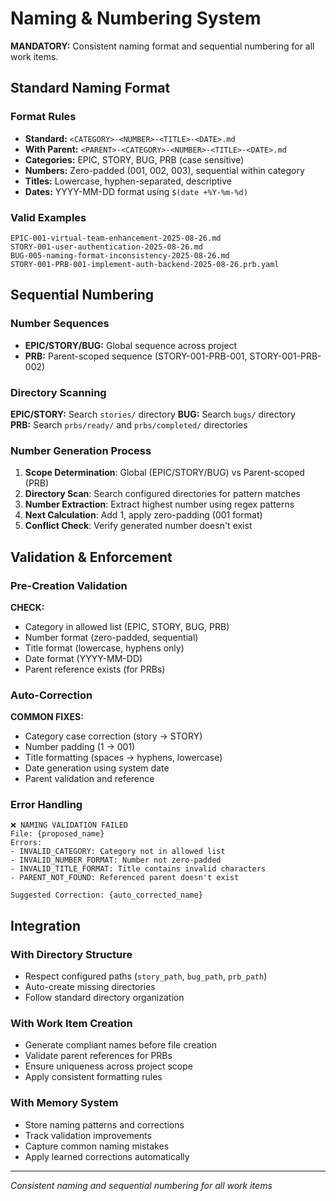 # Naming & Numbering System

**MANDATORY:** Consistent naming format and sequential numbering for all work items.

## Standard Naming Format

### Format Rules
- **Standard:** `<CATEGORY>-<NUMBER>-<TITLE>-<DATE>.md`
- **With Parent:** `<PARENT>-<CATEGORY>-<NUMBER>-<TITLE>-<DATE>.md`
- **Categories:** EPIC, STORY, BUG, PRB (case sensitive)
- **Numbers:** Zero-padded (001, 002, 003), sequential within category
- **Titles:** Lowercase, hyphen-separated, descriptive
- **Dates:** YYYY-MM-DD format using `$(date +%Y-%m-%d)`

### Valid Examples
```
EPIC-001-virtual-team-enhancement-2025-08-26.md
STORY-001-user-authentication-2025-08-26.md
BUG-005-naming-format-inconsistency-2025-08-26.md
STORY-001-PRB-001-implement-auth-backend-2025-08-26.prb.yaml
```

## Sequential Numbering

### Number Sequences
- **EPIC/STORY/BUG:** Global sequence across project
- **PRB:** Parent-scoped sequence (STORY-001-PRB-001, STORY-001-PRB-002)

### Directory Scanning
**EPIC/STORY:** Search `stories/` directory
**BUG:** Search `bugs/` directory  
**PRB:** Search `prbs/ready/` and `prbs/completed/` directories

### Number Generation Process
1. **Scope Determination**: Global (EPIC/STORY/BUG) vs Parent-scoped (PRB)
2. **Directory Scan**: Search configured directories for pattern matches
3. **Number Extraction**: Extract highest number using regex patterns
4. **Next Calculation**: Add 1, apply zero-padding (001 format)
5. **Conflict Check**: Verify generated number doesn't exist

## Validation & Enforcement

### Pre-Creation Validation
**CHECK:**
- Category in allowed list (EPIC, STORY, BUG, PRB)
- Number format (zero-padded, sequential)
- Title format (lowercase, hyphens only)
- Date format (YYYY-MM-DD)
- Parent reference exists (for PRBs)

### Auto-Correction
**COMMON FIXES:**
- Category case correction (story → STORY)
- Number padding (1 → 001)
- Title formatting (spaces → hyphens, lowercase)
- Date generation using system date
- Parent validation and reference

### Error Handling
```
❌ NAMING VALIDATION FAILED
File: {proposed_name}
Errors:
- INVALID_CATEGORY: Category not in allowed list
- INVALID_NUMBER_FORMAT: Number not zero-padded
- INVALID_TITLE_FORMAT: Title contains invalid characters
- PARENT_NOT_FOUND: Referenced parent doesn't exist

Suggested Correction: {auto_corrected_name}
```

## Integration

### With Directory Structure
- Respect configured paths (`story_path`, `bug_path`, `prb_path`)
- Auto-create missing directories
- Follow standard directory organization

### With Work Item Creation
- Generate compliant names before file creation
- Validate parent references for PRBs
- Ensure uniqueness across project scope
- Apply consistent formatting rules

### With Memory System
- Store naming patterns and corrections
- Track validation improvements
- Capture common naming mistakes
- Apply learned corrections automatically

---
*Consistent naming and sequential numbering for all work items*